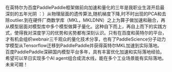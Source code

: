 在英特尔为百度PaddlePaddle框架做前向加速和量化的三年是我职业生涯开启最深刻的五年光阴 ：）从物理层面的遗传算法,随机梯度下降,时不时出现的PCA和去除outlier.到在硬件厂商数学库（MKL，MKLDNN）之上为算子做加速和融合，再从模型层面对模型库中多个模型做算子量化。这种自下而上，再自上而下的实践方式，使得我对深度学习的优势和劣势都有深刻认识。只有在百度和英特尔的平台，才有机会组织webnair三千观众的量化技术分享，也有了PaddleScience分子动力学模型从Tensorflow迁移到PaddlePaddle并获得英特尔MKL加速到实际落地。
百度PaddlePaddle深耕国内模型平台多年，具有丰富优化加速和实际落地经验。希望可以早日实现多个AI agent组合成流水线，能在多个工业场景能有实际落地。未来可期！
